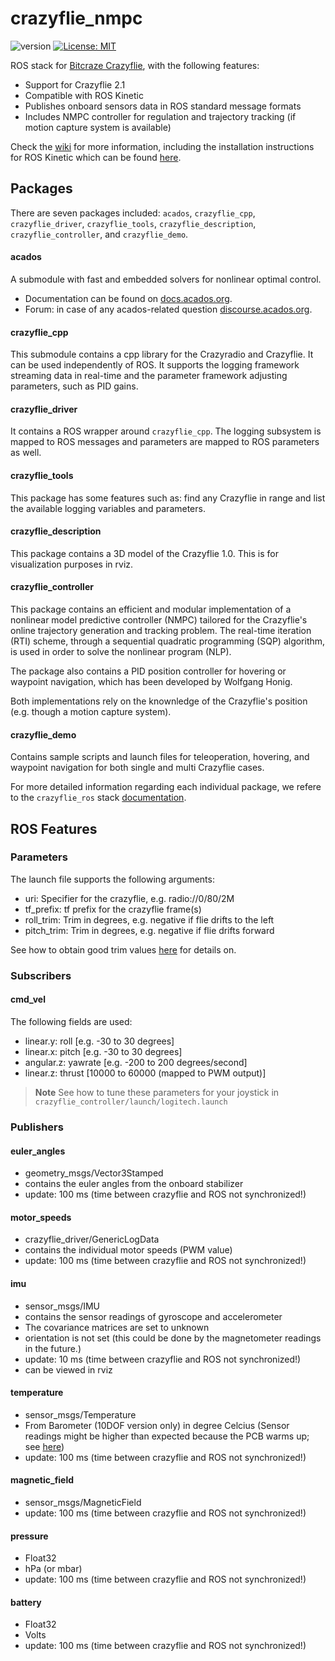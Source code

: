 crazyflie_nmpc
=============
![version](https://img.shields.io/badge/version-1.0.0-blue)
[![License: MIT](https://img.shields.io/badge/License-MIT-yellow.svg)](https://opensource.org/licenses/MIT)


ROS stack for [Bitcraze Crazyflie](http://www.bitcraze.se/), with the following features:

* Support for Crazyflie 2.1
* Compatible with ROS Kinetic
* Publishes onboard sensors data in ROS standard message formats
* Includes NMPC controller for regulation and trajectory tracking (if motion capture system is available)

Check the [wiki](https://github.com/bcbarbara/crazyflie_nmpc/wiki) for more information, including the installation instructions for ROS Kinetic which can be found [here](https://github.com/bcbarbara/crazyflie_nmpc/wiki/Install-on-Ubuntu-16.04-LTS-with-ROS-Kinetic).

## Packages

There are seven packages included: `acados`, `crazyflie_cpp`, `crazyflie_driver`, `crazyflie_tools`, `crazyflie_description`, `crazyflie_controller`, and `crazyflie_demo`.

#### acados

A submodule with fast and embedded solvers for nonlinear optimal control.

- Documentation can be found on [docs.acados.org](https://docs.acados.org/).
- Forum: in case of any acados-related question  [discourse.acados.org](https://discourse.acados.org/).



#### crazyflie_cpp

This submodule contains a cpp library for the Crazyradio and Crazyflie. It can be used independently of ROS. It supports the logging framework streaming data in real-time and the parameter framework adjusting parameters, such as PID
gains.

#### crazyflie_driver

It contains a ROS wrapper around `crazyflie_cpp`. The logging subsystem is mapped to ROS messages and parameters are mapped to ROS parameters as well.

#### crazyflie_tools

This package has some features such as: find any Crazyflie in range and list the available logging variables and parameters.

#### crazyflie_description

This package contains a 3D model of the Crazyflie 1.0. This is for visualization purposes in rviz.

#### crazyflie_controller

This package contains an efficient and modular implementation of a nonlinear model predictive controller (NMPC) tailored for the Crazyflie's online trajectory generation and tracking problem. The real-time iteration (RTI) scheme, through a sequential quadratic programming (SQP) algorithm, is used in order to solve the nonlinear program (NLP).

The package also contains a PID position controller for hovering or waypoint navigation, which has been developed by Wolfgang Honig.

Both implementations rely on the knownledge of the Crazyflie's position (e.g. though a motion capture system).


#### crazyflie_demo

Contains sample scripts and launch files for teleoperation, hovering, and waypoint navigation for both single and multi Crazyflie cases.

For more detailed information regarding each individual package, we refere to the `crazyflie_ros` stack [documentation](http://act.usc.edu/publications/Hoenig_Springer_ROS2017.pdf).

## ROS Features

### Parameters

The launch file supports the following arguments:
* uri: Specifier for the crazyflie, e.g. radio://0/80/2M
* tf_prefix: tf prefix for the crazyflie frame(s)
* roll_trim: Trim in degrees, e.g. negative if flie drifts to the left
* pitch_trim: Trim in degrees, e.g. negative if flie drifts forward

See how to obtain good trim values [here](http://wiki.bitcraze.se/projects:crazyflie:userguide:tips_and_tricks) for details on.

### Subscribers

#### cmd_vel

The following fields are used:
* linear.y: roll [e.g. -30 to 30 degrees]
* linear.x: pitch [e.g. -30 to 30 degrees]
* angular.z: yawrate [e.g. -200 to 200 degrees/second]
* linear.z: thrust [10000 to 60000 (mapped to PWM output)]

>**Note** See how to tune these parameters for your joystick in `crazyflie_controller/launch/logitech.launch`

### Publishers

#### euler_angles
* geometry_msgs/Vector3Stamped
* contains the euler angles from the onboard stabilizer
* update: 100 ms (time between crazyflie and ROS not synchronized!)

#### motor_speeds
* crazyflie_driver/GenericLogData
* contains the individual motor speeds (PWM value)
* update: 100 ms (time between crazyflie and ROS not synchronized!)

#### imu
* sensor_msgs/IMU
* contains the sensor readings of gyroscope and accelerometer
* The covariance matrices are set to unknown
* orientation is not set (this could be done by the magnetometer readings in the future.)
* update: 10 ms (time between crazyflie and ROS not synchronized!)
* can be viewed in rviz

#### temperature
* sensor_msgs/Temperature
* From Barometer (10DOF version only) in degree Celcius (Sensor readings might be higher than expected because the PCB warms up; see [here](http://www.bitcraze.se/2014/02/logging-and-parameter-frameworks-turtorial/))
* update: 100 ms (time between crazyflie and ROS not synchronized!)

#### magnetic_field
* sensor_msgs/MagneticField
* update: 100 ms (time between crazyflie and ROS not synchronized!)

#### pressure
* Float32
* hPa (or mbar)
* update: 100 ms (time between crazyflie and ROS not synchronized!)

#### battery
* Float32
* Volts
* update: 100 ms (time between crazyflie and ROS not synchronized!)

